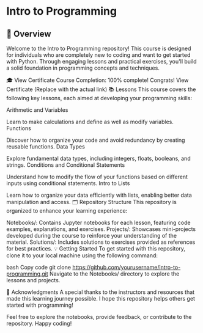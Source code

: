 # Intro to Programming

## 🚀 Overview
Welcome to the Intro to Programming repository! This course is designed for individuals who are completely new to coding and want to get started with Python. Through engaging lessons and practical exercises, you'll build a solid foundation in programming concepts and techniques.

🎓 View Certificate
Course Completion: 100% complete! Congrats!
View Certificate (Replace with the actual link)
📚 Lessons
This course covers the following key lessons, each aimed at developing your programming skills:

Arithmetic and Variables

Learn to make calculations and define as well as modify variables.
Functions

Discover how to organize your code and avoid redundancy by creating reusable functions.
Data Types

Explore fundamental data types, including integers, floats, booleans, and strings.
Conditions and Conditional Statements

Understand how to modify the flow of your functions based on different inputs using conditional statements.
Intro to Lists

Learn how to organize your data efficiently with lists, enabling better data manipulation and access.
🗂️ Repository Structure
This repository is organized to enhance your learning experience:

Notebooks/: Contains Jupyter notebooks for each lesson, featuring code examples, explanations, and exercises.
Projects/: Showcases mini-projects developed during the course to reinforce your understanding of the material.
Solutions/: Includes solutions to exercises provided as references for best practices.
💡 Getting Started
To get started with this repository, clone it to your local machine using the following command:

bash
Copy code
git clone https://github.com/yourusername/intro-to-programming.git
Navigate to the Notebooks/ directory to explore the lessons and projects.

🙏 Acknowledgments
A special thanks to the instructors and resources that made this learning journey possible. I hope this repository helps others get started with programming!

Feel free to explore the notebooks, provide feedback, or contribute to the repository. Happy coding!

